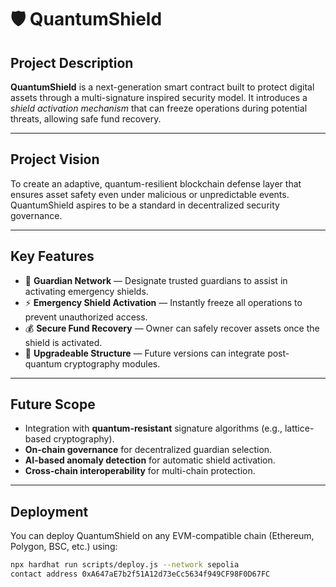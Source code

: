 # 🛡️ QuantumShield

## Project Description
**QuantumShield** is a next-generation smart contract built to protect digital assets through a multi-signature inspired security model. It introduces a *shield activation mechanism* that can freeze operations during potential threats, allowing safe fund recovery.

---

## Project Vision
To create an adaptive, quantum-resilient blockchain defense layer that ensures asset safety even under malicious or unpredictable events. QuantumShield aspires to be a standard in decentralized security governance.

---

## Key Features
- 🔐 **Guardian Network** — Designate trusted guardians to assist in activating emergency shields.  
- ⚡ **Emergency Shield Activation** — Instantly freeze all operations to prevent unauthorized access.  
- 💰 **Secure Fund Recovery** — Owner can safely recover assets once the shield is activated.  
- 🧩 **Upgradeable Structure** — Future versions can integrate post-quantum cryptography modules.  

---

## Future Scope
- Integration with **quantum-resistant** signature algorithms (e.g., lattice-based cryptography).  
- **On-chain governance** for decentralized guardian selection.  
- **AI-based anomaly detection** for automatic shield activation.  
- **Cross-chain interoperability** for multi-chain protection.

---

## Deployment
You can deploy QuantumShield on any EVM-compatible chain (Ethereum, Polygon, BSC, etc.) using:
```bash
npx hardhat run scripts/deploy.js --network sepolia
contact address 0xA647aE7b2f51A12d73eCc5634f949CF98F0D67FC
